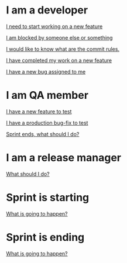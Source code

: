 # I am a developer

[I need to start working on a new feature](https://github.com/shyftmoving/technical-documentation/wiki/Working-on-a-new-feature) 

[I am blocked by someone else or something](https://github.com/shyftmoving/technical-documentation/wiki/Blocked-status)

[I would like to know what are the commit rules.](https://github.com/shyftmoving/technical-documentation/wiki/Commit-culture)

[I have completed my work on a new feature]()

[I have a new bug assigned to me](https://github.com/shyftmoving/technical-documentation/wiki/Working-on-a-new-bug) 

# I am QA member

[I have a new feature to test]() 

[I have a production bug-fix to test]() 

[Sprint ends, what should I do?]() 

# I am a release manager

[What should I do?]() 

# Sprint is starting

[What is going to happen?]()

# Sprint is ending

[What is going to happen?]()